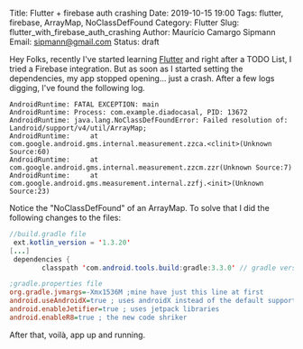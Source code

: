 Title: Flutter + firebase auth crashing
Date: 2019-10-15 19:00
Tags: flutter, firebase, ArrayMap, NoClassDefFound
Category: Flutter
Slug: flutter_with_firebase_auth_crashing
Author: Maurício Camargo Sipmann
Email: sipmann@gmail.com
Status: draft

Hey Folks, recently I've started learning [Flutter](https://flutter.dev/) and right after a TODO List, I tried a Firebase integration. But as soon as I started setting the dependencies, my app stopped opening... just a crash. After a few logs digging, I've found the following log.

```shell
AndroidRuntime: FATAL EXCEPTION: main
AndroidRuntime: Process: com.example.diadocasal, PID: 13672
AndroidRuntime: java.lang.NoClassDefFoundError: Failed resolution of: Landroid/support/v4/util/ArrayMap;
AndroidRuntime: 	at com.google.android.gms.internal.measurement.zzca.<clinit>(Unknown Source:60)
AndroidRuntime: 	at com.google.android.gms.internal.measurement.zzcm.zzr(Unknown Source:7)
AndroidRuntime: 	at com.google.android.gms.measurement.internal.zzfj.<init>(Unknown Source:23)
```

Notice the "NoClassDefFound" of an ArrayMap. To solve that I did the following changes to the files:

```java
//build.gradle file
 ext.kotlin_version = '1.3.20'
[...]
 dependencies {
        classpath 'com.android.tools.build:gradle:3.3.0' // gradle version
```

```ini
;gradle.properties file
org.gradle.jvmargs=-Xmx1536M ;mine have just this line at first
android.useAndroidX=true ; uses androidX instead of the default support library
android.enableJetifier=true ; uses jetpack libraries
android.enableR8=true ; the new code shriker
```

After that, voilà, app up and running.
